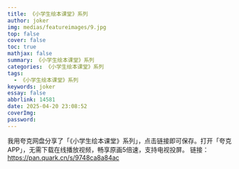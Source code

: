 ```yaml
---
title: 《小学生绘本课堂》系列
author: joker
img: medias/featureimages/9.jpg
top: false
cover: false
toc: true
mathjax: false
summary: 《小学生绘本课堂》系列
categories: 《小学生绘本课堂》系列
tags:
  - 《小学生绘本课堂》系列
keywords: joker
essay: false
abbrlink: 14581
date: 2025-04-20 23:08:52
coverImg:
password:
---
```


我用夸克网盘分享了「《小学生绘本课堂》系列」，点击链接即可保存。打开「夸克APP」，无需下载在线播放视频，畅享原画5倍速，支持电视投屏。
链接：https://pan.quark.cn/s/9748ca8a84ac
